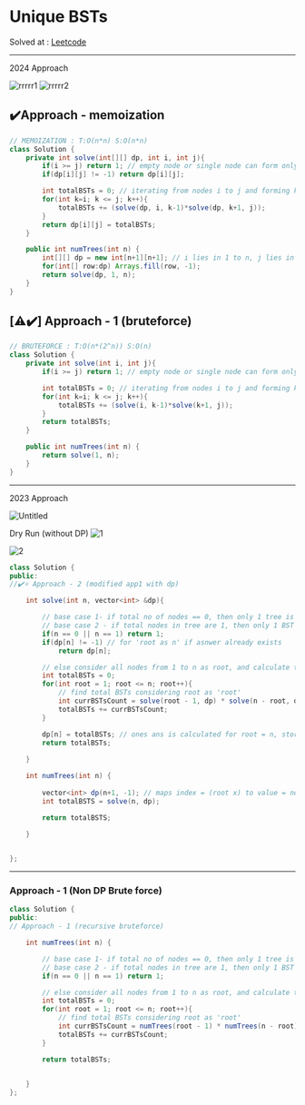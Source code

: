 # Unique BSTs 

Solved at : [Leetcode](https://leetcode.com/problems/unique-binary-search-trees/description/) 

------------
2024 Approach 

![rrrrr1](https://github.com/yashasviyadav1/dsa-questions/assets/124666305/6c23e8b7-bb44-465b-b02e-7c23ae28150a)
![rrrrr2](https://github.com/yashasviyadav1/dsa-questions/assets/124666305/6a63dc51-b3fe-42a6-8126-6a1022f056c4)


## ✔️Approach - memoization
```java
// MEMOIZATION : T:O(n*n) S:O(n*n)
class Solution {
    private int solve(int[][] dp, int i, int j){
        if(i >= j) return 1; // empty node or single node can form only 1 bst
        if(dp[i][j] != -1) return dp[i][j];

        int totalBSTs = 0; // iterating from nodes i to j and forming kth node as root and finding how many bsts can we form out of its left and right portion
        for(int k=i; k <= j; k++){
            totalBSTs += (solve(dp, i, k-1)*solve(dp, k+1, j));
        }
        return dp[i][j] = totalBSTs;
    }

    public int numTrees(int n) {
        int[][] dp = new int[n+1][n+1]; // i lies in 1 to n, j lies in n to 1
        for(int[] row:dp) Arrays.fill(row, -1);
        return solve(dp, 1, n);
    }
}
```

## [⚠️✔️] Approach - 1 (bruteforce)
```java
// BRUTEFORCE : T:O(n*(2^n)) S:O(n)
class Solution {
    private int solve(int i, int j){
        if(i >= j) return 1; // empty node or single node can form only 1 bst

        int totalBSTs = 0; // iterating from nodes i to j and forming kth node as root and finding how many bsts can we form out of its left and right portion
        for(int k=i; k <= j; k++){
            totalBSTs += (solve(i, k-1)*solve(k+1, j));
        }
        return totalBSTs;
    }

    public int numTrees(int n) {
        return solve(1, n);
    }
}
```


------------
2023 Approach 

![Untitled](https://github.com/yashasviyadav1/DSA-Questions/assets/124666305/c7201778-016e-49b6-82c2-ca8ec63a8436)

Dry Run (without DP)
![1](https://github.com/yashasviyadav1/DSA-Questions/assets/124666305/f21737c5-c1e5-42d6-bfc7-3ff9723c5e57)

![2](https://github.com/yashasviyadav1/DSA-Questions/assets/124666305/a2ada86b-4c42-4a5b-af1c-f61a821b1bc4)


```java
class Solution {
public:
//✔️⭐ Approach - 2 (modified app1 with dp)

    int solve(int n, vector<int> &dp){

        // base case 1- if total no of nodes == 0, then only 1 tree is possible i,e empty 
        // base case 2 - if total nodes in tree are 1, then only 1 BST is possible 
        if(n == 0 || n == 1) return 1;
        if(dp[n] != -1) // for 'root as n' if asnwer already exists
            return dp[n];

        // else consider all nodes from 1 to n as root, and calculate total BSTs possible 
        int totalBSTs = 0;
        for(int root = 1; root <= n; root++){
            // find total BSTs considering root as 'root'
            int currBSTsCount = solve(root - 1, dp) * solve(n - root, dp);
            totalBSTs += currBSTsCount;
        }

        dp[n] = totalBSTs; // ones ans is calculated for root = n, store it in dp
        return totalBSTs;
        
    }

    int numTrees(int n) {
        
        vector<int> dp(n+1, -1); // maps index = (root x) to value = nof bsts possible with root as x
        int totalBSTS = solve(n, dp);

        return totalBSTS;
        
    }


};

```

----------------------

### Approach - 1 (Non DP Brute force)

```java
class Solution {
public:
// Approach - 1 (recursive bruteforce)

    int numTrees(int n) {

        // base case 1- if total no of nodes == 0, then only 1 tree is possible i,e empty 
        // base case 2 - if total nodes in tree are 1, then only 1 BST is possible 
        if(n == 0 || n == 1) return 1;

        // else consider all nodes from 1 to n as root, and calculate total BSTs possible 
        int totalBSTs = 0;
        for(int root = 1; root <= n; root++){
            // find total BSTs considering root as 'root'
            int currBSTsCount = numTrees(root - 1) * numTrees(n - root);
            totalBSTs += currBSTsCount;
        }

        return totalBSTs;

        
    }
};
```
